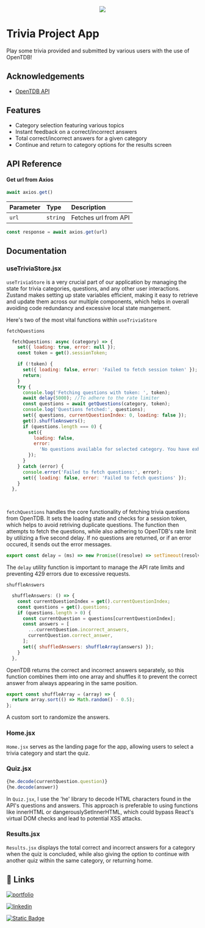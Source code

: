 <p align="center">
 <img src="https://opentdb.com/images/logo.png">
</p>


# Trivia Project App

Play some trivia provided and submitted by various users with the use of OpenTDB!


## Acknowledgements

 - [OpenTDB API](https://awesomeopensource.com/project/elangosundar/awesome-README-templates)



## Features

- Category selection featuring various topics
- Instant feedback on a correct/incorrect answers
- Total correct/incorrect answers for a given category
- Continue and return to category options for the results screen



## API Reference

#### Get url from Axios

```javascript
await axios.get()
```

| Parameter | Type     | Description                |
| :-------- | :------- | :------------------------- |
| `url` | `string` |  Fetches url from API |

```javascript 
const response = await axios.get(url)
```
## Documentation
### useTriviaStore.jsx
`useTriviaStore` is a very crucial part of our application by managing the state for trivia categories, questions, and any other user interactions. Zustand makes setting up state variables efficient, making it easy to retrieve and update them across our multiple components, which helps in overall avoiding code redundancy and excessive local state mangement. 

Here's two of the most vital functions within `useTriviaStore`

`fetchQuestions`
```javascript
  fetchQuestions: async (category) => {
    set({ loading: true, error: null });
    const token = get().sessionToken;

    if (!token) {
      set({ loading: false, error: 'Failed to fetch session token' });
      return;
    }
    try {
      console.log('Fetching questions with token: ', token);
      await delay(5000); //To adhere to the rate limiter
      const questions = await getQuestions(category, token);
      console.log('Questions fetched:', questions);
      set({ questions, currentQuestionIndex: 0, loading: false });
      get().shuffleAnswers();
      if (questions.length === 0) {
        set({
          loading: false,
          error:
            'No questions available for selected category. You have exhausted all questions or your session has expired.',
        });
      }
    } catch (error) {
      console.error('Failed to fetch questions:', error);
      set({ loading: false, error: 'Failed to fetch questions' });
    }
  },

 
```
`fetchQuestions` handles the core functionality of fetching trivia questions from OpenTDB. It sets the loading state and checks for a session token, which helps to avoid retriving duplicate questions. The function then attempts to fetch the questions, while also adhering to OpenTDB's rate limit by utilizing a five second delay. If no questions are returned, or if an error occured, it sends out the error messages.
```javascript
export const delay = (ms) => new Promise((resolve) => setTimeout(resolve, ms));
``` 
The `delay` utility function is important to manage the API rate limits and preventing 429 errors due to excessive requests.

`shuffleAnswers`
```javascript
  shuffleAnswers: () => {
    const currentQuestionIndex = get().currentQuestionIndex;
    const questions = get().questions;
    if (questions.length > 0) {
      const currentQuestion = questions[currentQuestionIndex];
      const answers = [
        ...currentQuestion.incorrect_answers,
        currentQuestion.correct_answer,
      ];
      set({ shuffledAnswers: shuffleArray(answers) });
    }
  },
```
OpenTDB returns the correct and incorrect answers separately, so this function combines them into one array and shuffles it to prevent the correct answer from always appearing in the same position.

```javascript
export const shuffleArray = (array) => {
  return array.sort(() => Math.random() - 0.5);
};
``` 
A custom sort to randomize the answers.

### Home.jsx
`Home.jsx` serves as the landing page for the app, allowing users to select a trivia category and start the quiz.

### Quiz.jsx
 ```javascript
 {he.decode(currentQuestion.question)}
 {he.decode(answer)}
 ```
In `Quiz.jsx`, I use the 'he' library to decode HTML characters found in the API's questions and answers. This approach is preferable to using functions like innerHTML or dangerouslySetInnerHTML, which could bypass React's virtual DOM checks and lead to potential XSS attacks.

### Results.jsx
`Results.jsx` displays the total correct and incorrect answers for a category when the quiz is concluded, while also giving the option to continue with another quiz within the same category, or returning home.
## 🔗 Links
[![portfolio](https://img.shields.io/badge/my_portfolio-000?style=for-the-badge&logo=ko-fi&logoColor=white)](https://app317-portfolio.netlify.app/)

[![linkedin](https://img.shields.io/badge/linkedin-0A66C2?style=for-the-badge&logo=linkedin&logoColor=white)](https://www.linkedin.com/in/anthony-muniz-bueno-644648215/)

[![Static Badge](https://img.shields.io/badge/Trivia_Project-61DBFB?style=for-the-badge&logo=react&labelColor=black)](https://app317-trivia-app.netlify.app/)




